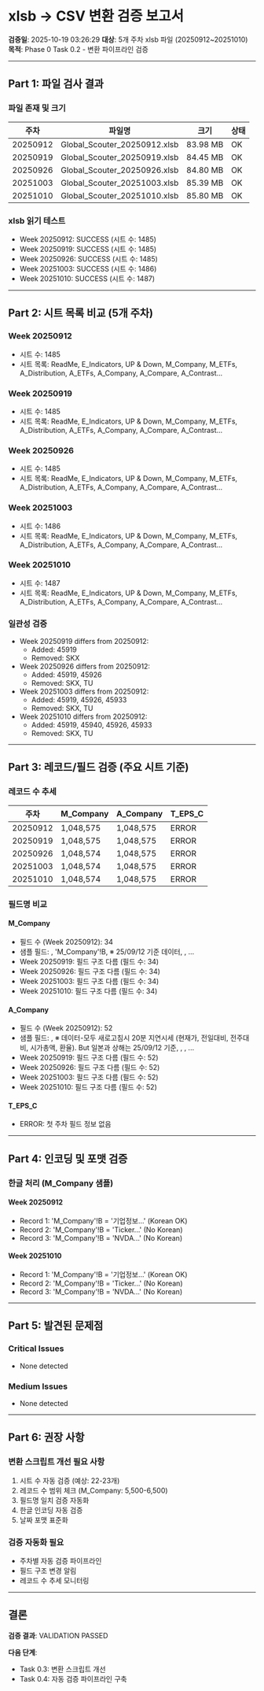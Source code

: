 # xlsb → CSV 변환 검증 보고서
**검증일**: 2025-10-19 03:26:29
**대상**: 5개 주차 xlsb 파일 (20250912~20251010)
**목적**: Phase 0 Task 0.2 - 변환 파이프라인 검증

---

## Part 1: 파일 검사 결과

### 파일 존재 및 크기
| 주차 | 파일명 | 크기 | 상태 |
|------|--------|------|------|
| 20250912 | Global_Scouter_20250912.xlsb | 83.98 MB | OK |
| 20250919 | Global_Scouter_20250919.xlsb | 84.45 MB | OK |
| 20250926 | Global_Scouter_20250926.xlsb | 84.80 MB | OK |
| 20251003 | Global_Scouter_20251003.xlsb | 85.39 MB | OK |
| 20251010 | Global_Scouter_20251010.xlsb | 85.80 MB | OK |

### xlsb 읽기 테스트
- Week 20250912: SUCCESS (시트 수: 1485)
- Week 20250919: SUCCESS (시트 수: 1485)
- Week 20250926: SUCCESS (시트 수: 1485)
- Week 20251003: SUCCESS (시트 수: 1486)
- Week 20251010: SUCCESS (시트 수: 1487)

---

## Part 2: 시트 목록 비교 (5개 주차)

### Week 20250912
- 시트 수: 1485
- 시트 목록: ReadMe, E_Indicators, UP & Down, M_Company, M_ETFs, A_Distribution, A_ETFs, A_Company, A_Compare, A_Contrast...

### Week 20250919
- 시트 수: 1485
- 시트 목록: ReadMe, E_Indicators, UP & Down, M_Company, M_ETFs, A_Distribution, A_ETFs, A_Company, A_Compare, A_Contrast...

### Week 20250926
- 시트 수: 1485
- 시트 목록: ReadMe, E_Indicators, UP & Down, M_Company, M_ETFs, A_Distribution, A_ETFs, A_Company, A_Compare, A_Contrast...

### Week 20251003
- 시트 수: 1486
- 시트 목록: ReadMe, E_Indicators, UP & Down, M_Company, M_ETFs, A_Distribution, A_ETFs, A_Company, A_Compare, A_Contrast...

### Week 20251010
- 시트 수: 1487
- 시트 목록: ReadMe, E_Indicators, UP & Down, M_Company, M_ETFs, A_Distribution, A_ETFs, A_Company, A_Compare, A_Contrast...

### 일관성 검증
- Week 20250919 differs from 20250912:
  - Added: 45919
  - Removed: SKX
- Week 20250926 differs from 20250912:
  - Added: 45919, 45926
  - Removed: SKX, TU
- Week 20251003 differs from 20250912:
  - Added: 45919, 45926, 45933
  - Removed: SKX, TU
- Week 20251010 differs from 20250912:
  - Added: 45919, 45940, 45926, 45933
  - Removed: SKX, TU

---

## Part 3: 레코드/필드 검증 (주요 시트 기준)

### 레코드 수 추세
| 주차 | M_Company | A_Company | T_EPS_C |
|------|-----------|-----------|----------|
| 20250912 | 1,048,575 | 1,048,575 | ERROR |
| 20250919 | 1,048,575 | 1,048,575 | ERROR |
| 20250926 | 1,048,574 | 1,048,575 | ERROR |
| 20251003 | 1,048,574 | 1,048,575 | ERROR |
| 20251010 | 1,048,574 | 1,048,575 | ERROR |

### 필드명 비교

#### M_Company
- 필드 수 (Week 20250912): 34
- 샘플 필드: , 'M_Company'!B, ※ 25/09/12 기준 데이터, , ...
- Week 20250919: 필드 구조 다름 (필드 수: 34)
- Week 20250926: 필드 구조 다름 (필드 수: 34)
- Week 20251003: 필드 구조 다름 (필드 수: 34)
- Week 20251010: 필드 구조 다름 (필드 수: 34)

#### A_Company
- 필드 수 (Week 20250912): 52
- 샘플 필드: , ※ 데이터-모두 새로고침시 20분 지연시세 (현재가, 전일대비, 전주대비, 시가총액, 환율). But 일본과 상해는 25/09/12 기준, , , ...
- Week 20250919: 필드 구조 다름 (필드 수: 52)
- Week 20250926: 필드 구조 다름 (필드 수: 52)
- Week 20251003: 필드 구조 다름 (필드 수: 52)
- Week 20251010: 필드 구조 다름 (필드 수: 52)

#### T_EPS_C
- ERROR: 첫 주차 필드 정보 없음

---

## Part 4: 인코딩 및 포맷 검증

### 한글 처리 (M_Company 샘플)

#### Week 20250912
- Record 1: 'M_Company'!B = '기업정보...' (Korean OK)
- Record 2: 'M_Company'!B = 'Ticker...' (No Korean)
- Record 3: 'M_Company'!B = 'NVDA...' (No Korean)

#### Week 20251010
- Record 1: 'M_Company'!B = '기업정보...' (Korean OK)
- Record 2: 'M_Company'!B = 'Ticker...' (No Korean)
- Record 3: 'M_Company'!B = 'NVDA...' (No Korean)

---

## Part 5: 발견된 문제점

### Critical Issues
- None detected

### Medium Issues
- None detected

---

## Part 6: 권장 사항

### 변환 스크립트 개선 필요 사항
1. 시트 수 자동 검증 (예상: 22-23개)
2. 레코드 수 범위 체크 (M_Company: 5,500-6,500)
3. 필드명 일치 검증 자동화
4. 한글 인코딩 자동 검증
5. 날짜 포맷 표준화

### 검증 자동화 필요
- 주차별 자동 검증 파이프라인
- 필드 구조 변경 알림
- 레코드 수 추세 모니터링

---

## 결론

**검증 결과**: VALIDATION PASSED

**다음 단계**:
- Task 0.3: 변환 스크립트 개선
- Task 0.4: 자동 검증 파이프라인 구축
